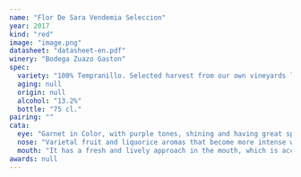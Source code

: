 ```yaml
---
name: "Flor De Sara Vendemia Seleccion"
year: 2017
kind: "red"
image: "image.png"
datasheet: "datasheet-en.pdf"
winery: "Bodega Zuazo Gaston"
spec:
  variety: "100% Tempranillo. Selected harvest from our own vineyards located in Rioja Alavesa"
  aging: null
  origin: null
  alcohol: "13.2%"
  bottle: "75 cl."
pairing: ""
cata:
  eye: "Garnet in Color, with purple tones, shining and having great sparkle."
  nose: "Varietal fruit and liquorice aromas that become more intense when the wine is left to rest in glass."
  mouth: "It has a fresh and lively approach in the mouth, which is accompanied by a balanced tannic structure. As a whole, it provides us a long lasting and tasty wine."
awards: null
---
```


